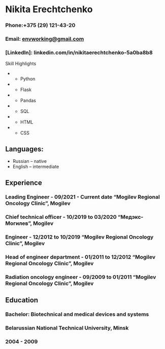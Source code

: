 # Nikita Erechtchenko

### Phone:+375 (29) 121-43-20
### Email: envworking@gmail.com
### [LinkedIn]: linkedin.com/in/nikitaerechtchenko-5a0ba8b8

 Skill Highlights
* * Python
* * Flask
* * Pandas
* * SQL
* * HTML
* * CSS

## Languages:
+ Russian – native
+ English – intermediate

## Experience
### Leading Engineer - 09/2021 - Current date “Mogilev Regional Oncology Clinic”, Mogilev
### Chief technical officer - 10/2019 to 03/2020 “Медэкс-Могилев”, Mogilev
### Engineer - 12/2012 to 10/2019 “Mogilev Regional Oncology Clinic”, Mogilev
### Head of engineer department - 01/2011 to 12/2012 “Mogilev Regional Oncology Clinic”, Mogilev
### Radiation oncology engineer - 09/2009 to 01/2011 “Mogilev Regional Oncology Clinic”, Mogilev

## Education
### Bachelor: Biotechnical and medical devices and systems
### Belarussian National Technical University, Minsk
### 2004 - 2009
